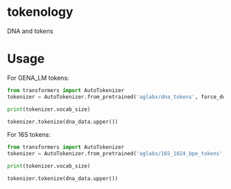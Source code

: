 # tokenology
DNA and tokens


# Usage

For GENA_LM tokens:

```python
from transformers import AutoTokenizer
tokenizer = AutoTokenizer.from_pretrained('aglabx/dna_tokens', force_download=True, use_fast=True)

print(tokenizer.vocab_size)

tokenizer.tokenize(dna_data.upper())
```

For 16S tokens:

```python
from transformers import AutoTokenizer
tokenizer = AutoTokenizer.from_pretrained('aglabx/16S_1024_bpe_tokens', force_download=True, use_fast=True)

print(tokenizer.vocab_size)

tokenizer.tokenize(dna_data.upper())
```
